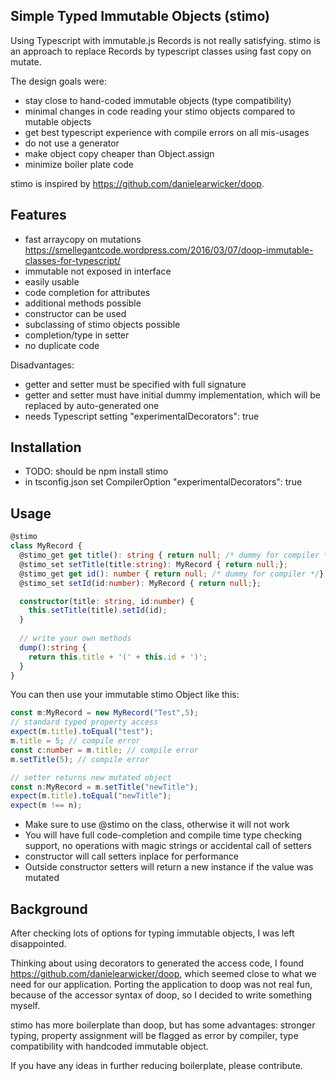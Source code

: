 ## Simple Typed Immutable Objects (stimo)
Using Typescript with immutable.js Records is not really satisfying.
stimo is an approach to replace Records by typescript classes using fast copy on mutate.

The design goals were:
* stay close to hand-coded immutable objects (type compatibility)
* minimal changes in code reading your stimo objects compared to mutable objects
* get best typescript experience with compile errors on all mis-usages
* do not use a generator
* make object copy cheaper than Object.assign
* minimize boiler plate code

stimo is inspired by https://github.com/danielearwicker/doop.

## Features

* fast arraycopy on mutations https://smellegantcode.wordpress.com/2016/03/07/doop-immutable-classes-for-typescript/
* immutable not exposed in interface
* easily usable
* code completion for attributes
* additional methods possible
* constructor can be used
* subclassing of stimo objects possible
* completion/type in setter
* no duplicate code

Disadvantages:
* getter and setter must be specified with full signature
* getter and setter must have initial dummy implementation, which will be replaced by auto-generated one
* needs Typescript setting "experimentalDecorators": true

## Installation
* TODO: should be npm install stimo
* in tsconfig.json set CompilerOption "experimentalDecorators": true

## Usage
```typescript
@stimo
class MyRecord {
  @stimo_get get title(): string { return null; /* dummy for compiler */};
  @stimo_set setTitle(title:string): MyRecord { return null;};
  @stimo_get get id(): number { return null; /* dummy for compiler */};
  @stimo_set setId(id:number): MyRecord { return null;};

  constructor(title: string, id:number) {
    this.setTitle(title).setId(id);
  }
  
  // write your own methods
  dump():string {
    return this.title + '(' + this.id + ')';
  }
}
```

You can then use your immutable stimo Object like this:
```typescript
const m:MyRecord = new MyRecord("Test",5);
// standard typed property access
expect(m.title).toEqual("test");
m.title = 5; // compile error
const c:number = m.title; // compile error
m.setTitle(5); // compile error

// setter returns new mutated object
const n:MyRecord = m.setTitle("newTitle");
expect(m.title).toEqual("newTitle");
expect(m !== n);

```
* Make sure to use @stimo on the class, otherwise it will not work
* You will have full code-completion and compile time type checking support, no operations with magic strings or accidental call of setters
* constructor will call setters inplace for performance
* Outside constructor setters will return a new instance if the value was mutated

## Background
After checking lots of options for typing immutable objects, I was left disappointed.

Thinking about using decorators to generated the access code, I found https://github.com/danielearwicker/doop, which seemed close to what we need for our application. Porting the application to doop was not real fun, because of the accessor syntax of doop, so I decided to write something myself.

stimo has more boilerplate than doop, but has some advantages: stronger typing, property assignment will be flagged as error by compiler, type compatibility with handcoded immutable object.

If you have any ideas in further reducing boilerplate, please contribute.




